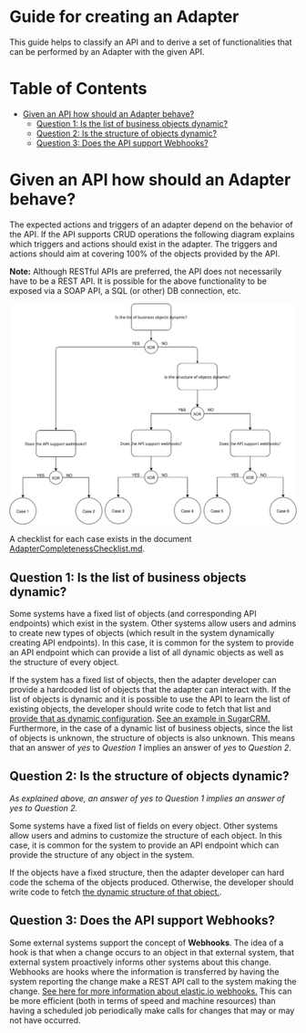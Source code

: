 # Guide for creating an Adapter

This guide helps to classify an API and to derive a set of functionalities that can be performed by an Adapter with the given API.

# Table of Contents

- [Given an API how should an Adapter behave?](#given-an-api-how-should-an-adapter-behave)
  * [Question 1: Is the list of business objects dynamic?](#question-1-is-the-list-of-business-objects-dynamic)
  * [Question 2: Is the structure of objects dynamic?](#question-2-is-the-structure-of-objects-dynamic)
  * [Question 3: Does the API support Webhooks?](#question-3-does-the-api-support-webhooks)

# Given an API how should an Adapter behave?
The expected actions and triggers of an adapter depend on the behavior of the
API.  If the API supports CRUD operations the following diagram explains which
triggers and actions should exist in the adapter.  The triggers and actions
should aim at covering 100% of the objects provided by the API.

 **Note:** Although RESTful APIs are preferred, the API does not necessarily have
 to be a REST API.  It is possible for the above functionality to be exposed via
 a SOAP API, a SQL (or other) DB connection, etc.


![API Classification3](/Adapters/Assets/ConnectorDecisionTree.svg)

A checklist for each case exists in the document
[AdapterCompletenessChecklist.md](/Adapters/AdapterChecklists/DesiredAdapterBehaviors.md).

## Question 1: Is the list of business objects dynamic?
Some systems have a fixed list of objects (and corresponding API endpoints)
which exist in the system.  Other systems allow users and admins to create new
types of objects (which result in the system dynamically creating API
endpoints).  In this case, it is common for the system to provide an API
endpoint which can provide a list of all dynamic objects as well as the
structure of every object.

If the system has a fixed list of objects, then the adapter developer can
provide a hardcoded list of objects that the adapter can interact with.  If
the list of objects is dynamic and it is possible to use the API to learn the
list of existing objects, the developer should write code to fetch that list and
[provide that as dynamic
configuration](https://support.elastic.io/support/solutions/articles/14000041559-selectview#dynamic-select).
[See an example in
SugarCRM.](https://github.com/elasticio/sugarcrm-component/blob/master/lib/actions/lookupObject.js#L12-L15)
Furthermore, in the case of a dynamic list of business objects, since the list
of objects is unknown, the structure of objects is also unknown.  This means
that an answer of *yes* to *Question 1* implies an answer of *yes* to *Question
2*.

## Question 2: Is the structure of objects dynamic?
*As explained above, an answer of yes to Question 1 implies an answer of yes to
Question 2.*

Some systems have a fixed list of fields on every object.  Other systems allow
users and admins to customize the structure of each object.  In this case, it is
common for the system to provide an API endpoint which can provide the structure
of any object in the system.

If the objects have a fixed structure, then the adapter developer can hard code
the schema of the objects produced.  Otherwise, the developer should write code
to fetch [the dynamic structure of that
object.](https://github.com/elasticio/sugarcrm-component/blob/master/lib/actions/upsertObject.js#L36-L43).

## Question 3: Does the API support Webhooks?
Some external systems support the concept of **Webhooks**.  The idea of a hook
is that when a change occurs to an object in that external system, that external
system proactively informs other systems about this change.  Webhooks are
hooks where the information is transferred by having the system reporting the
change make a REST API call to the system making the change.  [See here for more
information about elastic.io
webhooks.](https://support.elastic.io/support/solutions/folders/14000109800)
This can be more efficient (both in terms of speed and machine resources) than
having a scheduled job periodically make calls for changes that may or may not
have occurred.
